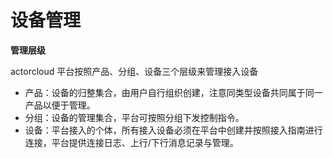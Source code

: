# 设备管理

**管理层级**

actorcloud 平台按照产品、分组、设备三个层级来管理接入设备
- 产品：设备的归整集合，由用户自行组织创建，注意同类型设备共同属于同一产品以便于管理。
- 分组：设备的管理集合，平台可按照分组下发控制指令。
- 设备：平台接入的个体，所有接入设备必须在平台中创建并按照接入指南进行连接，平台提供连接日志、上行/下行消息记录与管理。